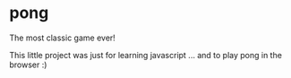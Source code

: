 # pong
The most classic game ever!

This little project was just for learning javascript ... and to play pong in the browser :)
